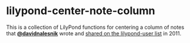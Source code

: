 # lilypond-center-note-column

This is a collection of LilyPond functions for centering a column of notes that [**@davidnalesnik**](https://github.com/davidnalesnik) wrote and [shared on the lilypond-user list](https://lists.gnu.org/archive/html/lilypond-user/2011-12/msg00264.html) in 2011.
